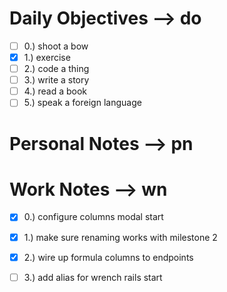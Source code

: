 # Daily Objectives --> do
- [ ] 0.) shoot a bow
- [x] 1.) exercise
- [ ] 2.) code a thing
- [ ] 3.) write a story
- [ ] 4.) read a book
- [ ] 5.) speak a foreign language

# Personal Notes --> pn

# Work Notes --> wn
- [x] 0.) configure columns modal start
- [x] 1.) make sure renaming works with milestone 2
- [x] 2.) wire up formula columns to endpoints
- [ ] 3.) add alias for wrench rails start

